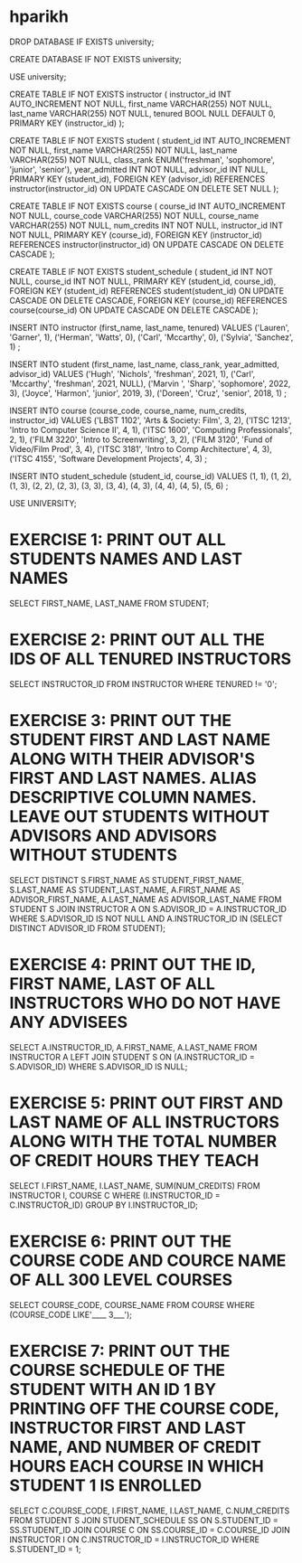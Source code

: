 # hparikh
DROP DATABASE IF EXISTS university;

CREATE DATABASE IF NOT EXISTS university;

USE university;

CREATE TABLE IF NOT EXISTS instructor (
    instructor_id INT AUTO_INCREMENT NOT NULL,
    first_name VARCHAR(255) NOT NULL,
    last_name VARCHAR(255) NOT NULL,
    tenured BOOL NULL DEFAULT 0,
    PRIMARY KEY (instructor_id)
);

CREATE TABLE IF NOT EXISTS student (
    student_id INT AUTO_INCREMENT NOT NULL,
    first_name VARCHAR(255) NOT NULL,
    last_name VARCHAR(255) NOT NULL,
    class_rank ENUM('freshman', 'sophomore', 'junior', 'senior'),
    year_admitted INT NOT NULL,
    advisor_id INT NULL,
    PRIMARY KEY (student_id),
    FOREIGN KEY (advisor_id) REFERENCES instructor(instructor_id) ON UPDATE CASCADE ON DELETE SET NULL
);

CREATE TABLE IF NOT EXISTS course (
    course_id INT AUTO_INCREMENT NOT NULL,
    course_code VARCHAR(255) NOT NULL,
    course_name VARCHAR(255) NOT NULL,
    num_credits INT NOT NULL,
    instructor_id INT NOT NULL,
    PRIMARY KEY (course_id),
    FOREIGN KEY (instructor_id) REFERENCES instructor(instructor_id) ON UPDATE CASCADE ON DELETE CASCADE
);

CREATE TABLE IF NOT EXISTS student_schedule (
    student_id INT NOT NULL,
    course_id INT NOT NULL,
    PRIMARY KEY (student_id, course_id),
    FOREIGN KEY (student_id) REFERENCES student(student_id) ON UPDATE CASCADE ON DELETE CASCADE,
    FOREIGN KEY (course_id) REFERENCES course(course_id) ON UPDATE CASCADE ON DELETE CASCADE
);

INSERT INTO instructor (first_name, last_name, tenured)
VALUES
    ('Lauren', 'Garner', 1),
    ('Herman', 'Watts', 0),
    ('Carl', 'Mccarthy', 0),
    ('Sylvia', 'Sanchez', 1)
;

INSERT INTO student (first_name, last_name, class_rank, year_admitted, advisor_id)
VALUES
    ('Hugh', 'Nichols', 'freshman', 2021, 1),
    ('Carl', 'Mccarthy', 'freshman', 2021, NULL),
    ('Marvin ', 'Sharp', 'sophomore', 2022, 3),
    ('Joyce', 'Harmon', 'junior', 2019, 3),
    ('Doreen', 'Cruz', 'senior', 2018, 1)
;

INSERT INTO course (course_code, course_name, num_credits, instructor_id)
VALUES
    ('LBST 1102', 'Arts & Society: Film', 3, 2),
    ('ITSC 1213', 'Intro to Computer Science II', 4, 1),
    ('ITSC 1600', 'Computing Professionals', 2, 1),
    ('FILM 3220', 'Intro to Screenwriting', 3, 2),
    ('FILM 3120', 'Fund of Video/Film Prod', 3, 4),
    ('ITSC 3181', 'Intro to Comp Architecture', 4, 3),
    ('ITSC 4155', 'Software Development Projects', 4, 3)
;

INSERT INTO student_schedule (student_id, course_id)
VALUES
    (1, 1),
    (1, 2),
    (1, 3),
    (2, 2),
    (2, 3),
    (3, 3),
    (3, 4),
    (4, 3),
    (4, 4),
    (4, 5),
    (5, 6)
;

USE UNIVERSITY;

# EXERCISE 1: PRINT OUT ALL STUDENTS NAMES AND LAST NAMES

SELECT FIRST_NAME, LAST_NAME
	FROM STUDENT;
    
 # EXERCISE 2: PRINT OUT ALL THE IDS OF ALL TENURED INSTRUCTORS
 
 SELECT INSTRUCTOR_ID
	FROM INSTRUCTOR
		WHERE TENURED != '0';
        
 # EXERCISE 3: PRINT OUT THE STUDENT FIRST AND LAST NAME ALONG WITH THEIR ADVISOR'S FIRST AND LAST NAMES. ALIAS DESCRIPTIVE COLUMN NAMES. LEAVE OUT STUDENTS WITHOUT ADVISORS AND ADVISORS WITHOUT STUDENTS
 
 SELECT DISTINCT S.FIRST_NAME AS STUDENT_FIRST_NAME, S.LAST_NAME AS STUDENT_LAST_NAME, A.FIRST_NAME AS ADVISOR_FIRST_NAME, A.LAST_NAME AS ADVISOR_LAST_NAME
	FROM STUDENT S
		JOIN INSTRUCTOR A 
			ON S.ADVISOR_ID = A.INSTRUCTOR_ID
				WHERE S.ADVISOR_ID IS NOT NULL AND A.INSTRUCTOR_ID 
					IN (SELECT DISTINCT ADVISOR_ID FROM STUDENT);
 
# EXERCISE 4: PRINT OUT THE ID, FIRST NAME, LAST OF ALL INSTRUCTORS WHO DO NOT HAVE ANY ADVISEES

SELECT A.INSTRUCTOR_ID, A.FIRST_NAME, A.LAST_NAME
	FROM INSTRUCTOR A
		LEFT JOIN STUDENT S 
			ON (A.INSTRUCTOR_ID = S.ADVISOR_ID)
				WHERE S.ADVISOR_ID IS NULL;
            
# EXERCISE 5: PRINT OUT FIRST AND LAST NAME OF ALL INSTRUCTORS ALONG WITH THE TOTAL NUMBER OF CREDIT HOURS THEY TEACH

SELECT I.FIRST_NAME, I.LAST_NAME, SUM(NUM_CREDITS)
	FROM INSTRUCTOR I, COURSE C
		WHERE (I.INSTRUCTOR_ID = C.INSTRUCTOR_ID)
        GROUP BY I.INSTRUCTOR_ID;

# EXERCISE 6: PRINT OUT THE COURSE CODE AND COURCE NAME OF ALL 300 LEVEL COURSES

SELECT COURSE_CODE, COURSE_NAME
	FROM COURSE
		WHERE (COURSE_CODE LIKE'____ 3___');

# EXERCISE 7: PRINT OUT THE COURSE SCHEDULE OF THE STUDENT WITH AN ID 1 BY PRINTING OFF THE COURSE CODE, INSTRUCTOR FIRST AND LAST NAME, AND NUMBER OF CREDIT HOURS EACH COURSE IN WHICH STUDENT 1 IS ENROLLED		

SELECT C.COURSE_CODE, I.FIRST_NAME, I.LAST_NAME, C.NUM_CREDITS
	FROM STUDENT S
		JOIN STUDENT_SCHEDULE SS 
			ON S.STUDENT_ID = SS.STUDENT_ID
		JOIN COURSE C 
			ON SS.COURSE_ID = C.COURSE_ID
		JOIN INSTRUCTOR I 
			ON C.INSTRUCTOR_ID = I.INSTRUCTOR_ID
		WHERE S.STUDENT_ID = 1;
    
